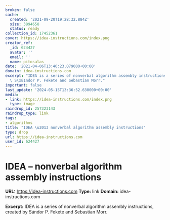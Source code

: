 ```yaml
---
broken: false
cache:
  created: '2021-09-20T19:28:32.884Z'
  size: 3894658
  status: ready
collection_id: 17452361
cover: https://idea-instructions.com/index.png
creator_ref:
  _id: 624427
  avatar: ''
  email: ''
  name: pitosalas
date: '2021-04-06T13:40:23.079000+00:00'
domain: idea-instructions.com
excerpt: "IDEA is a series of nonverbal algorithm assembly instructions, created by\
  \ S\xE1ndor P. Fekete and Sebastian Morr."
important: false
last_update: '2024-05-15T13:36:52.630000+00:00'
media:
- link: https://idea-instructions.com/index.png
  type: image
raindrop_id: 257323143
raindrop_type: link
tags:
- algorithms
title: "IDEA \u2013 nonverbal algorithm assembly instructions"
type: drop
url: https://idea-instructions.com
user_id: 624427
---
```


# IDEA – nonverbal algorithm assembly instructions

**URL:** https://idea-instructions.com
**Type:** link
**Domain:** idea-instructions.com

**Excerpt:** IDEA is a series of nonverbal algorithm assembly instructions, created by Sándor P. Fekete and Sebastian Morr.
